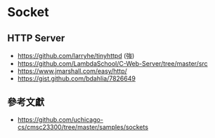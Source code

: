 # Socket

## HTTP Server

* https://github.com/larryhe/tinyhttpd (強)
* https://github.com/LambdaSchool/C-Web-Server/tree/master/src
* https://www.jmarshall.com/easy/http/
* https://gist.github.com/bdahlia/7826649


## 參考文獻

* https://github.com/uchicago-cs/cmsc23300/tree/master/samples/sockets